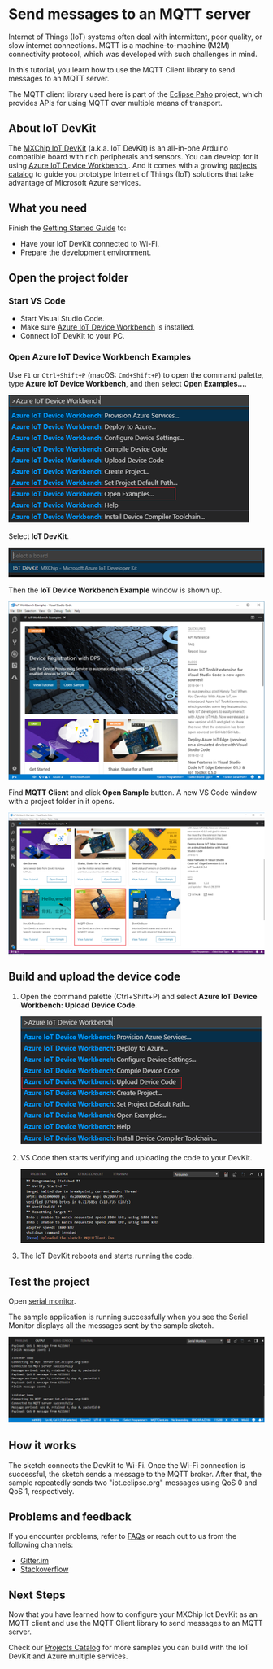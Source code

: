 # Send messages to an MQTT server

Internet of Things (IoT) systems often deal with intermittent, poor quality, or slow internet connections. MQTT is a machine-to-machine (M2M) connectivity protocol, which was developed with such challenges in mind. 

In this tutorial, you learn how to use the MQTT Client library to send messages to an MQTT server.

The MQTT client library used here is part of the [Eclipse Paho](http://www.eclipse.org/paho/) project, which provides APIs for using MQTT over multiple means of transport.

## About IoT DevKit

The [MXChip IoT DevKit](https://aka.ms/iot-devkit) (a.k.a. IoT DevKit) is an all-in-one Arduino compatible board with rich peripherals and sensors. You can develop for it using [Azure IoT Device Workbench ](https://aka.ms/azure-iot-workbench). And it comes with a growing [projects catalog](https://aka.ms/devkit/project-catalog) to guide you prototype Internet of Things (IoT) solutions that take advantage of Microsoft Azure services.

## What you need

Finish the [Getting Started Guide](./devkit-get-started.md) to:

* Have your IoT DevKit connected to Wi-Fi.
* Prepare the development environment.

## Open the project folder

### Start VS Code

* Start Visual Studio Code.
* Make sure [Azure IoT Device Workbench](https://marketplace.visualstudio.com/items?itemName=vsciot-vscode.vscode-iot-workbench) is installed.
* Connect IoT DevKit to your PC.

### Open Azure IoT Device Workbench Examples

Use `F1` or `Ctrl+Shift+P` (macOS: `Cmd+Shift+P`) to open the command palette, type **Azure IoT Device Workbench**, and then select **Open Examples...**.

![IoT Device Workbench: Examples](media/iot-workbench-examples-cmd.png)

Select **IoT DevKit**.

![IoT Device Workbench: Examples -> Select board](media/iot-workbench-examples-board.png)

Then the **IoT Device Workbench Example** window is shown up.

![IoT Device Workbench, Examples window](media/iot-workbench-examples.png)

Find **MQTT Client** and click **Open Sample** button. A new VS Code window with a project folder in it opens.

![IoT Device Workbench, select MQTT client example](media/iot-devkit-mqtt-client/iot-workbench-example.png)

## Build and upload the device code

1. Open the command palette (Ctrl+Shift+P) and select **Azure IoT Device Workbench: Upload Device Code**.

	![IoT Device Workbench: Device -> Upload](media/iot-workbench-device-upload.png)

2. VS Code then starts verifying and uploading the code to your DevKit.

	![IoT Device Workbench: Device -> Uploaded](media/iot-devkit-mqtt-client/device-upload-output.png)

3. The IoT DevKit reboots and starts running the code.

## Test the project

Open [serial monitor](./devkit-get-started.md/#serial-monitor-usage).

The sample application is running successfully when you see the Serial Monitor displays all the messages sent by the sample sketch.

![Final output in VS Code](media/iot-devkit-mqtt-client/example-result.png)

## How it works

The sketch connects the DevKit to Wi-Fi. Once the Wi-Fi connection is successful, the sketch sends a message to the MQTT broker. After that, the sample repeatedly sends two "iot.eclipse.org" messages using QoS 0 and QoS 1, respectively.

## Problems and feedback

If you encounter problems, refer to [FAQs](https://microsoft.github.io/azure-iot-developer-kit/docs/faq/) or reach out to us from the following channels:

* [Gitter.im](http://gitter.im/Microsoft/azure-iot-developer-kit)
* [Stackoverflow](https://stackoverflow.com/questions/tagged/iot-devkit)

## Next Steps

Now that you have learned how to configure your MXChip Iot DevKit as an MQTT client and use the MQTT Client library to send messages to an MQTT server.

Check our [Projects Catalog](https://aka.ms/devkit/project-catalog) for more samples you can build with the IoT DevKit and Azure multiple services.
